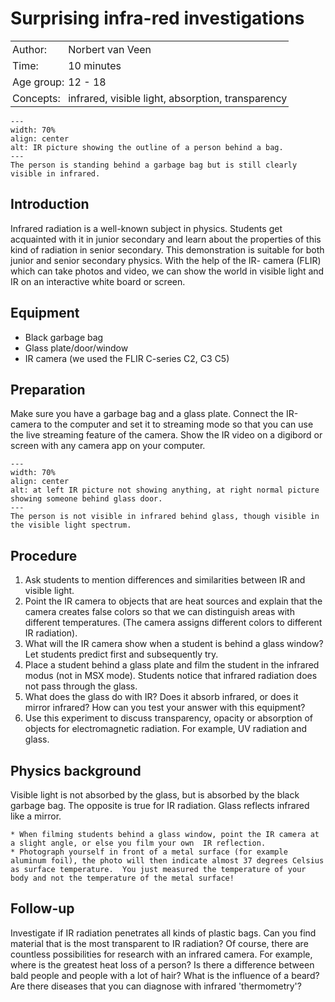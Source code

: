 # Surprising infra-red investigations

<table style="width: 100%; border-collapse: collapse; border: none;">
    <tr style="background-color: var(--background-color);">  
        <td style="text-align: left; padding: 3px; border: none; color: var(--text-color)">Author:</td>
        <td style="text-align: left; padding: 3px; border: none; color: var(--text-color)">Norbert van Veen</td>
    </tr>
    <tr style="background-color: var(--background-color);"> 
        <td style="text-align: left; padding: 3px; border: none; color: var(--text-color)">Time:</td>
        <td style="text-align: left; padding: 3px; border: none; color: var(--text-color)">10 minutes</td>
    </tr>
    <tr style="background-color: var(--background-color);"> 
        <td style="text-align: left; padding: 3px; border: none; color: var(--text-color)">Age group:</td>
        <td style="text-align: left; padding: 3px; border: none; color: var(--text-color)">12 - 18</td>
    </tr>
    <tr style="background-color: var(--background-color);"> 
        <td style="text-align: left; padding: 3px; border: none; color: var(--text-color)">Concepts:</td>
        <td style="text-align: left; padding: 3px; border: none; color: var(--text-color)">infrared, visible light, absorption, transparency</td>
    </tr>
</table>

```{figure} demo22_figure1.jpg
---
width: 70%
align: center
alt: IR picture showing the outline of a person behind a bag.
---
The person is standing behind a garbage bag but is still clearly visible in infrared.
```

## Introduction
Infrared radiation is a well-known subject in physics. Students get acquainted with it in junior secondary and learn about the properties of this kind of radiation in senior secondary. This demonstration is suitable for both junior and senior secondary physics. With the help of the IR- camera (FLIR) which can take photos and video, we can show the world in visible light and IR on an interactive white board or screen.

## Equipment
* Black garbage bag
* Glass plate/door/window
* IR camera (we used the FLIR C-series C2, C3 C5)

## Preparation
Make sure you have a garbage bag and a glass plate. Connect the IR-camera to the computer and set it to streaming mode so that you can use the live streaming feature of the camera. Show the IR video on a digibord or screen with any camera app on your computer.


```{figure} demo22_figure2.png
---
width: 70%
align: center
alt: at left IR picture not showing anything, at right normal picture showing someone behind glass door.
---
The person is not visible in infrared behind glass, though visible in the visible light spectrum.
```

## Procedure
1.	Ask students to mention differences and similarities between IR and visible light.
2.	Point the IR camera to objects that are heat sources and explain that the camera creates false colors so that we can distinguish areas with different temperatures. (The camera assigns different colors to different IR radiation).
3.	What will the IR camera show when a student is behind a glass window? Let students predict first and subsequently try.
4.	Place a student behind a glass plate and film the student in the infrared modus (not in MSX mode). Students notice that infrared radiation does not pass through the glass.
5.	What does the glass do with IR? Does it absorb infrared, or does it mirror infrared? How can you test your answer with this equipment?
6.	Use this experiment to discuss transparency, opacity or absorption of objects for electromagnetic radiation. For example, UV radiation and glass.
 
## Physics background
Visible light is not absorbed by the glass, but is absorbed by the black garbage bag. The opposite is true for IR radiation. Glass reflects infrared like a mirror.

```{tip}
* When filming students behind a glass window, point the IR camera at a slight angle, or else you film your own  IR reflection.
* Photograph yourself in front of a metal surface (for example aluminum foil), the photo will then indicate almost 37 degrees Celsius as surface temperature.  You just measured the temperature of your body and not the temperature of the metal surface!
```

## Follow-up
Investigate if IR radiation penetrates all kinds of plastic bags. Can you find material that is the most transparent to IR radiation?
Of course, there are countless possibilities for research with an infrared camera. For example, where is the greatest heat loss of a person? Is there a difference between bald people and people with a lot of hair? What is the influence of a beard? Are there diseases that you can diagnose with infrared 'thermometry'?